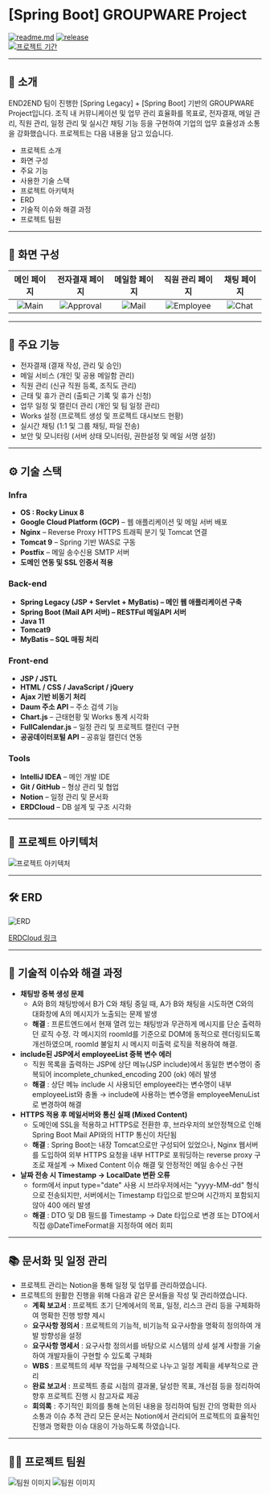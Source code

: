 <!-- logo -->

# [Spring Boot] GROUPWARE Project

[![readme.md](https://img.shields.io/badge/-readme.md-important?style=flat&logo=google-chrome&logoColor=white)]() [![release](https://img.shields.io/badge/release-v3.5.2-yellow?style=flat&logo=google-chrome&logoColor=white)]()  
[![프로젝트 기간](https://img.shields.io/badge/프로젝트_기간-2025.03.27~2025.04.18-green?style=flat)]()

---

## 📝 소개
END2END 팀이 진행한 [Spring Legacy] + [Spring Boot] 기반의 GROUPWARE Project입니다. 조직 내 커뮤니케이션 및 업무 관리 효율화를 목표로, 전자결재, 메일 관리, 직원 관리, 일정 관리 및 실시간 채팅 기능 등을 구현하여 기업의 업무 효율성과 소통을 강화했습니다. 프로젝트는 다음 내용을 담고 있습니다.

- 프로젝트 소개
- 화면 구성
- 주요 기능
- 사용한 기술 스택
- 프로젝트 아키텍처
- ERD
- 기술적 이슈와 해결 과정
- 프로젝트 팀원

---

## 🎨 화면 구성

| 메인 페이지 | 전자결재 페이지 | 메일함 페이지 | 직원 관리 페이지 | 채팅 페이지 |
| :---: | :---: | :---: | :---: | :---: |
| ![Main](your-image-url) | ![Approval](your-image-url) | ![Mail](your-image-url) | ![Employee](your-image-url) | ![Chat](your-image-url) |

---

## 📌 주요 기능
- 전자결재 (결재 작성, 관리 및 승인)
- 메일 서비스 (개인 및 공용 메일함 관리)
- 직원 관리 (신규 직원 등록, 조직도 관리)
- 근태 및 휴가 관리 (출퇴근 기록 및 휴가 신청)
- 업무 일정 및 캘린더 관리 (개인 및 팀 일정 관리)
- Works 설정 (프로젝트 생성 및 프로젝트 대시보드 현황)
- 실시간 채팅 (1:1 및 그룹 채팅, 파일 전송)
- 보안 및 모니터링 (서버 상태 모니터링, 권한설정 및 메일 서명 설정)
---

## ⚙ 기술 스택

### Infra
- **OS : Rocky Linux 8**
- **Google Cloud Platform (GCP)** – 웹 애플리케이션 및 메일 서버 배포
- **Nginx** – Reverse Proxy HTTPS 트래픽 분기 및 Tomcat 연결
- **Tomcat 9** – Spring 기반 WAS로 구동
- **Postfix** – 메일 송수신용 SMTP 서버
- **도메인 연동 및 SSL 인증서 적용**

### Back-end
- **Spring Legacy (JSP + Servlet + MyBatis) – 메인 웹 애플리케이션 구축**
- **Spring Boot (Mail API 서버) – RESTFul 메일API 서버**
- **Java 11**
- **Tomcat9**
- **MyBatis – SQL 매핑 처리**

### Front-end
- **JSP / JSTL**
- **HTML / CSS / JavaScript / jQuery**
- **Ajax 기반 비동기 처리**
- **Daum 주소 API** – 주소 검색 기능
- **Chart.js** – 근태현황 및 Works 통계 시각화
- **FullCalendar.js** – 일정 관리 및 프로젝트 캘린더 구현
- **공공데이터포털 API** – 공휴일 캘린더 연동

### Tools
- **IntelliJ IDEA** – 메인 개발 IDE
- **Git / GitHub** – 형상 관리 및 협업
- **Notion** – 일정 관리 및 문서화
- **ERDCloud** – DB 설계 및 구조 시각화

---

## 🏢 프로젝트 아키텍처
![프로젝트 아키텍처](https://github.com/user-attachments/assets/720468fb-3de7-4243-b616-fc55229958b7)

---

## 🛠️ ERD

![ERD](https://github.com/user-attachments/assets/ea32ae49-2aa5-4a7f-8a2e-817cec7832cd)

[ERDCloud 링크](https://www.erdcloud.com/d/T4ZMac44Pooucd7WL)

---

## 🤔 기술적 이슈와 해결 과정
- **채팅방 중복 생성 문제**
  - A와 B의 채팅방에서 B가 C와 채팅 중일 때, A가 B와 채팅을 시도하면 C와의 대화창에 A의 메시지가 노출되는 문제 발생
  - **해결** : 
프론트엔드에서 현재 열려 있는 채팅방과 무관하게 메시지를 단순 출력하던 로직 수정.
각 메시지의 roomId를 기준으로 DOM에 동적으로 렌더링되도록 개선하였으며, roomId 불일치 시 메시지 미출력 로직을 적용하여 해결.
- **include된 JSP에서 employeeList 중복 변수 에러**
  - 직원 목록을 출력하는 JSP에 상단 메뉴(JSP include)에서 동일한 변수명이 중복되어 incomplete_chunked_encoding 200 (ok) 에러 발생
  - **해결** : 
상단 메뉴 include 시 사용되던 employee라는 변수명이 내부 employeeList와 충돌
→ include에 사용하는 변수명을 employeeMenuList로 변경하여 해결
- **HTTPS 적용 후 메일서버와 통신 실패 (Mixed Content)**
  - 도메인에 SSL을 적용하고 HTTPS로 전환한 후, 브라우저의 보안정책으로 인해 Spring Boot Mail API와의 HTTP 통신이 차단됨
  - **해결** : 
Spring Boot는 내장 Tomcat으로만 구성되어 있었으나,
Nginx 웹서버를 도입하여 외부 HTTPS 요청을 내부 HTTP로 포워딩하는 reverse proxy 구조로 재설계
→ Mixed Content 이슈 해결 및 안정적인 메일 송수신 구현
- **날짜 전송 시 Timestamp → LocalDate 변환 오류**
  - form에서 input type="date" 사용 시 브라우저에서는 "yyyy-MM-dd" 형식으로 전송되지만,
서버에서는 Timestamp 타입으로 받으며 시간까지 포함되지 않아 400 에러 발생
  - **해결** : 
DTO 및 DB 필드를 Timestamp → Date 타입으로 변경
또는 DTO에서 직접 @DateTimeFormat을 지정하여 에러 회피

---

## 📚 문서화 및 일정 관리
- 프로젝트 관리는 Notion을 통해 일정 및 업무를 관리하였습니다.
- 프로젝트의 원활한 진행을 위해 다음과 같은 문서들을 작성 및 관리하였습니다.
  - **계획 보고서** : 프로젝트 초기 단계에서의 목표, 일정, 리스크 관리 등을 구체화하여 명확한 진행 방향 제시
  - **요구사항 정의서** : 프로젝트의 기능적, 비기능적 요구사항을 명확히 정의하여 개발 방향성을 설정
  - **요구사항 명세서** : 요구사항 정의서를 바탕으로 시스템의 상세 설계 사항을 기술하여 개발자들이 구현할 수 있도록 구체화
  - **WBS** : 프로젝트의 세부 작업을 구체적으로 나누고 일정 계획을 세부적으로 관리
  - **완료 보고서** : 프로젝트 종료 시점의 결과물, 달성한 목표, 개선점 등을 정리하여 향후 프로젝트 진행 시 참고자료 제공
  - **회의록** : 주기적인 회의를 통해 논의된 내용을 정리하여 팀원 간의 명확한 의사소통과 이슈 추적 관리
모든 문서는 Notion에서 관리되어 프로젝트의 효율적인 진행과 명확한 이슈 대응이 가능하도록 하였습니다.

---

## 💁‍♂️ 프로젝트 팀원
![팀원 이미지](https://github.com/user-attachments/assets/c7ecdbb5-1d9e-4a56-b4ed-3ef84271ad57)
![팀원 이미지](https://github.com/user-attachments/assets/6181a8db-76b5-4682-bbc5-16041f32993f)


